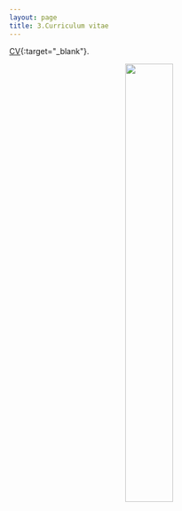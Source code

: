 ```yaml
---
layout: page
title: 3.Curriculum vitae
---
```




[CV](https://martynalukaszewicz.github.io/CV_Nov2018.pdf/){:target="_blank"}.


<figure><center>
  <img width="45%" height="45%" src="https://martynalukaszewicz.github.io/Wro.jpg"/>
</center></figure>















  
